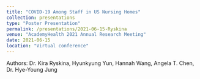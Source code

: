 ```yaml
---
title: "COVID-19 Among Staff in US Nursing Homes"
collection: presentations
type: "Poster Presentation"
permalink: /presentations/2021-06-15-Ryskina
venue: "AcademyHealth 2021 Annual Research Meeting"
date: 2021-06-15
location: "Virtual conference"
---
```


Authors: Dr. Kira Ryskina, Hyunkyung Yun, Hannah Wang, Angela T. Chen, Dr. Hye-Young Jung